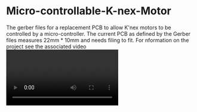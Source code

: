 # Micro-controllable-K-nex-Motor
The gerber files for a replacement PCB to allow K'nex motors to be controlled by a micro-controller.
The current PCB as defined by the Gerber files measures 22mm * 10mm and needs filing to fit. For nformation on the project see the associated video <Video link here>.
